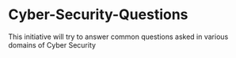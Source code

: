 # Cyber-Security-Questions
This initiative will try to answer common questions asked in various domains of Cyber Security
